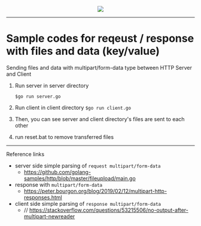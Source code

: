<p align=center>
<a href="https://hits.seeyoufarm.com"/><img src="https://hits.seeyoufarm.com/api/count/incr/badge.svg?url=https%3A%2F%2Fgithub.com%2Fnicewook%2Ftest-multipart"/></a>
</p>

---

# Sample codes for reqeust / response with files and data (key/value)


Sending files and data with multipart/form-data type between HTTP Server and Client 

1. Run server in server directory

    ```$go run server.go```


2. Run client in client directory
    ```$go run client.go```

3. Then, you can see server and client directory's files are sent to each other

4. run reset.bat to remove transferred files




---

Reference links
- server side simple parsing of `request multipart/form-data`
  - https://github.com/golang-samples/http/blob/master/fileupload/main.go
- response with `multipart/form-data`
  - https://peter.bourgon.org/blog/2019/02/12/multipart-http-responses.html
- client side simple parsing of `response multipart/form-data`
  - // https://stackoverflow.com/questions/53215506/no-output-after-multipart-newreader 



